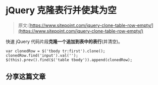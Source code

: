 # jQuery 克隆表行并使其为空

> 原文:[https://www.sitepoint.com/jquery-clone-table-row-empty/](https://www.sitepoint.com/jquery-clone-table-row-empty/)

快速 jQuery 代码片段**克隆一个追加到表中的表行**(并清空)。

```
var clonedRow = $('tbody tr:first').clone();
clonedRow.find('input').val('');
$(this).prev().find($('table tbody')).append(clonedRow);
```

## 分享这篇文章